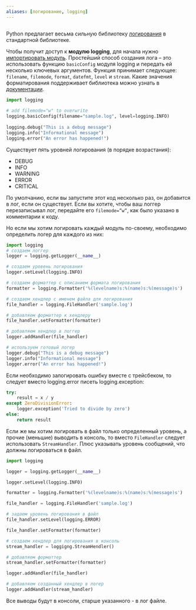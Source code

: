 ```yaml
---
aliases: [логирование, logging]
---
```

```py

```
Python предлагает весьма сильную библиотеку [логирования](https://docs.python.org/3/library/logging.html) в стандартной библиотеке.

Чтобы получит доступ к **модулю logging**, для начала нужно [импортировать модуль](https://python-scripts.com/import-modules-python). Простейший способ создания лога – это использовать функцию `basicConfig` модуля logging и передать ей несколько ключевых аргументов. Функция принимает следующее: `filename`, `filemode`, `format`, `datefmt`, `level` и `stream`.
Какие значения форматирования поддерживает библиотека можно узнать в [документации](https://docs.python.org/3/library/logging.html#logrecord-attributes).

```py
import logging
 
# add filemode="w" to overwrite
logging.basicConfig(filename="sample.log", level=logging.INFO)
 
logging.debug("This is a debug message")
logging.info("Informational message")
logging.error("An error has happened!")

```

Существует пять уровней логирования (в порядке возрастания):
* DEBUG
* INFO
* WARNING
* ERROR
* CRITICAL

По умолчанию, если вы запустите этот код несколько раз, он добавится в лог, если он существует. Если вы хотите, чтобы ваш логгер перезаписывал лог, передайте его `filemode=”w”`, как было указано в комментарии к коду.

Но если мы хотим логировать каждый модуль по-своему, необходимо определить логер для каждого из них:
```py
import logging
# создаем логгер
logger = logging.getLogger(__name__)

# создаем уровень логирования
logger.setLevel(logging.INFO)

# создаем форматтер с описанием формата логирования
formatter = logging.Formatter('%(levelname)s:%(name)s:%(message)s')

# создаем хендлер с именем файла для логирования
file_handler = logging.FileHandler('sample.log')

# добавляем форматтер к хендлеру
file_handler.setFormatter(formatter)

# добавляем хендлер в логгер
logger.addHandler(file_handler)

# используем готовый логер 
logger.debug("This is a debug message")
logger.info("Informational message")
logger.error("An error has happened!")

```

Если необходимо залогировать ошибку вместе с трейсбеком, то следует вместо logging.error писеть logging.exception:

```py
try:
	result = x / y
except ZeroDivisionError:
	logger.exception('Tried to divide by zero')
else:
	return result
```

Если же мы хотим логировать в файл только определенный уровень, а прочие (меньшие) выводить в консоль, то вместо `FileHandler` следует использовать `StreamHandler`. Плюс указывать уровень сообщений, что должны логироваться в файл.

```py
import logging

logger = logging.getLogger(__name__)

logger.setLevel(logging.INFO)

formatter = logging.Formatter('%(levelname)s:%(name)s:%(message)s')

file_handler = logging.FileHandler('sample.log')

# задаем уровень логирования в файл
file_handler.setLevel(logging.ERROR)

file_handler.setFormatter(formatter)

# создаем хендлер для логирования в консоль
stream_handler = loggigng.StreamHendler()

# добавляем форматтер
stream_handler.setFormatter(formatter)

logger.addHandler(file_handler)

# добавляем созданный хендлер в логер
logger.addHandler(stream_handler)
```
Все выводы будут в консоли, старше указанного - в лог файле.